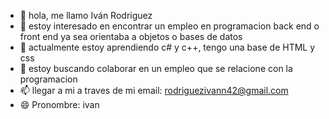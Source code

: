 - 👋 hola, me llamo Iván Rodriguez
- 👀 estoy interesado en encontrar un empleo en programacion back end o front end ya sea orientaba a objetos o bases de datos
- 🌱 actualmente estoy aprendiendo c# y c++, tengo una base de HTML y css
- 💞️ estoy buscando colaborar en un empleo que se relacione con la programacion 
- 📫 llegar a mi a traves de mi email: rodriguezivann42@gmail.com
- 😄 Pronombre: ivan 

<!---
IvannRodriguez/IvannRodriguez is a ✨ special ✨ repository because its `README.md` (this file) appears on your GitHub profile.
You can click the Preview link to take a look at your changes.
--->
